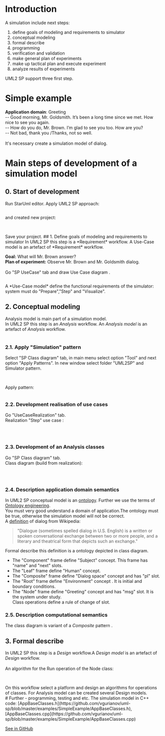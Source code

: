 # Introduction
A simulation include next steps:
1. define goals of modeling and requirements to simulator
2. conceptual modeling
3. formal describe
4. programming
5. verification and validation
6. make general plan of experiments
7. make up tactical plan and execute experiment
8. analyze results of experiments

UML2 SP support three first step.

# Simple example
**Application domain**: Greeting <br/>
-- Good morning, Mr. Goldsmith. It’s been a long time since we met. How nice to see you again.<br/>
-- How do you do, Mr. Brown. I’m glad to see you too. How are you?<br/>
-- Not bad, thank you /Thanks, not so well.<br/><br/>
It's necessary create a simulation model of dialog.

# Main steps of development of a simulation model
## 0. Start of development
Run StarUml editor. Apply UML2 SP approach:
<p><img src="images/Start_1.png" alt="" /></p>
and created new project:
<p><img src="images/Start_2.png" alt="" /></p><br/>
Save your project.
## 1. Define goals of modeling and requirements to simulator
In UML2 SP this step is a *Requirement* workflow. A Use-Case model is an artefact of *Requirement* workflow.

**Goal:** What will Mr. Brown answer?<br/>
**Plan of experiment:** Observe Mr. Brown and Mr. Goldsmith dialog.<br/><br/>
Go "SP UseCase" tab and draw Use Case diagram .<br>
<p><img src="UseCase.png" alt="" /></p>
A *Use-Case model* define the functional requirements of the simulator: system must do "Prepare","Step" and "Visualize".

## 2. Conceptual modeling
Analysis model is main part of a simulation model.<br/>
In UML2 SP this step is an *Analysis* workflow. An *Analysis model* is an artefact of *Analysis* workflow.<br/><br/>

### 2.1. Apply "Simulation" pattern
Select "SP Class diagram" tab, in main menu select option  "Tool" and next option "Apply Patterns". In new window select folder "UML2SP" and Simulator pattern.<br/>
<p><img src="images/SimulatorPattern_1.png" alt="" /></p><br/>
Apply pattern:
<p><img src="images/SimulatorPattern_2.png" alt="" /></p>

### 2.2. Development realisation of use cases 
Go "UseCaseRealization" tab.<br>
Realization "Step" use case :
<p><img src="UseCaseRealization.png" alt="" /></p> <br>

### 2.3. Development of an Analysis classes
Go "SP Class diagram" tab.<br>
Class diagram (build from realization):
<p><img src="SP%20ClassDiagram.png" alt="" /></p> <br>

### 2.4. Description application domain semantics

In UML2 SP conceptual model is an [ontology](https://en.wikipedia.org/wiki/Ontology_(information_science)).  Further we use the terms of [Ontology engineering](https://en.wikipedia.org/wiki/Ontology_engineering).<br>
You must very good understand  a domain of application.The ontology must be true, otherwise the simulation model will not be correct.<br>
A [definition](https://en.wikipedia.org/wiki/Dialogue) of dialog from Wikipedia:
> "Dialogue (sometimes spelled dialog in U.S. English) is a written or spoken conversational exchange between two or more 
> people, and a literary and theatrical form that depicts such an exchange."<br>

Formal describe this definition is a ontology depicted in class diagram.<br> 
- The "Component" frame define "Subject" concept. This frame has "name" and "next" slots.<br>
- The "Leaf" frame  define "Human" concept.<br>
- The "Composite" frame define "Dialog space" concept and has "pl" slot.<br>
- The "Root" frame define "Environment" concept . It is initial and boundary conditions.<br>
- The "Node" frame define "Greeting" concept and has "msg" slot. It is the system under study.<br>
Class operations define a rule of change of slot.<br>

### 2.5. Description computational semantics<br> 
The class diagram is variant of a *Composite* pattern .<br>

## 3. Formal describe
In UML2 SP this step is a *Design* workflow.A *Design model* is an artefact of *Design* workflow.<br><br/>
An algorithm for the Run operation of the Node class:<br>
<p><img src="ActivityDiagram1.png" alt="" /></p> <br>
On this workflow select a platform and design an algorithms for operations of classes. For Analysis model can be created several Design models.<br>
# Further - programming, testing and etc.
The simulation model in C++ code: [AppBaseClasses.h](https://github.com/vgurianov/uml-sp/blob/master/examples/SimpleExample/AppBaseClasses.h), [AppBaseClasses.cpp](https://github.com/vgurianov/uml-sp/blob/master/examples/SimpleExample/AppBaseClasses.cpp)<br>

[See in GitHub](https://github.com/vgurianov/uml-sp/tree/master/examples/SimpleExample) 
